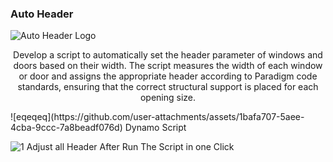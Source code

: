 ### Auto Header
![Auto Header Logo](https://github.com/user-attachments/assets/c3e30f08-fec3-40c9-977e-e78425ee7b3b)

<p align="center">
  Develop a script to automatically set the header parameter of windows and doors based on their width. The script measures the width of each window or door and assigns the appropriate header according to Paradigm code standards, ensuring that the correct structural support is placed for each opening size.
</p>
![eqeqeq](https://github.com/user-attachments/assets/1bafa707-5aee-4cba-9ccc-7a8beadf076d)
Dynamo Script

![1](https://github.com/user-attachments/assets/8e673450-d434-423c-81fe-218d8d9ed8c6)
Adjust all Header After Run The Script in one Click
